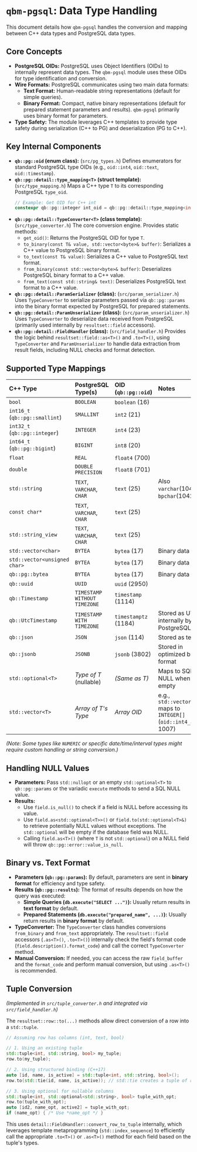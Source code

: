 # `qbm-pgsql`: Data Type Handling

This document details how `qbm-pgsql` handles the conversion and mapping between C++ data types and PostgreSQL data types.

## Core Concepts

*   **PostgreSQL OIDs:** PostgreSQL uses Object Identifiers (OIDs) to internally represent data types. The `qbm-pgsql` module uses these OIDs for type identification and conversion.
*   **Wire Formats:** PostgreSQL communicates using two main data formats:
    *   **Text Format:** Human-readable string representations (default for simple queries).
    *   **Binary Format:** Compact, native binary representations (default for prepared statement parameters and results). `qbm-pgsql` primarily uses binary format for parameters.
*   **Type Safety:** The module leverages C++ templates to provide type safety during serialization (C++ to PG) and deserialization (PG to C++).

## Key Internal Components

*   **`qb::pg::oid` (enum class):** (`src/pg_types.h`) Defines enumerators for standard PostgreSQL type OIDs (e.g., `oid::int4`, `oid::text`, `oid::timestamp`).
*   **`qb::pg::detail::type_mapping<T>` (struct template):** (`src/type_mapping.h`) Maps a C++ type `T` to its corresponding PostgreSQL `type_oid`.
    ```cpp
    // Example: Get OID for C++ int
    constexpr qb::pg::integer int_oid = qb::pg::detail::type_mapping<int>::type_oid; // Result: 23 (oid::int4)
    ```
*   **`qb::pg::detail::TypeConverter<T>` (class template):** (`src/type_converter.h`) The core conversion engine. Provides static methods:
    *   `get_oid()`: Returns the PostgreSQL OID for type `T`.
    *   `to_binary(const T& value, std::vector<byte>& buffer)`: Serializes a C++ value to PostgreSQL binary format.
    *   `to_text(const T& value)`: Serializes a C++ value to PostgreSQL text format.
    *   `from_binary(const std::vector<byte>& buffer)`: Deserializes PostgreSQL binary format to a C++ value.
    *   `from_text(const std::string& text)`: Deserializes PostgreSQL text format to a C++ value.
*   **`qb::pg::detail::ParamSerializer` (class):** (`src/param_serializer.h`) Uses `TypeConverter` to serialize parameters passed via `qb::pg::params` into the binary format expected by PostgreSQL for prepared statements.
*   **`qb::pg::detail::ParamUnserializer` (class):** (`src/param_unserializer.h`) Uses `TypeConverter` to deserialize data received from PostgreSQL (primarily used internally by `resultset::field` accessors).
*   **`qb::pg::detail::FieldHandler` (class):** (`src/field_handler.h`) Provides the logic behind `resultset::field::as<T>()` and `.to<T>()`, using `TypeConverter` and `ParamUnserializer` to handle data extraction from result fields, including NULL checks and format detection.

## Supported Type Mappings

| C++ Type                        | PostgreSQL Type(s)         | OID (`qb::pg::oid`) | Notes                                                      |
| :------------------------------ | :------------------------- | :------------------ | :--------------------------------------------------------- |
| `bool`                          | `BOOLEAN`                  | `boolean` (16)      |                                                            |
| `int16_t` (`qb::pg::smallint`)  | `SMALLINT`                 | `int2` (21)         |                                                            |
| `int32_t` (`qb::pg::integer`) | `INTEGER`                  | `int4` (23)         |                                                            |
| `int64_t` (`qb::pg::bigint`)    | `BIGINT`                   | `int8` (20)         |                                                            |
| `float`                         | `REAL`                     | `float4` (700)      |                                                            |
| `double`                        | `DOUBLE PRECISION`         | `float8` (701)      |                                                            |
| `std::string`                   | `TEXT`, `VARCHAR`, `CHAR`  | `text` (25)         | Also `varchar`(1043), `bpchar`(1042)                       |
| `const char*`                   | `TEXT`, `VARCHAR`, `CHAR`  | `text` (25)         |                                                            |
| `std::string_view`              | `TEXT`, `VARCHAR`, `CHAR`  | `text` (25)         |                                                            |
| `std::vector<char>`             | `BYTEA`                    | `bytea` (17)        | Binary data                                                |
| `std::vector<unsigned char>`    | `BYTEA`                    | `bytea` (17)        | Binary data                                                |
| `qb::pg::bytea`                 | `BYTEA`                    | `bytea` (17)        | Binary data                                                |
| `qb::uuid`                      | `UUID`                     | `uuid` (2950)       |                                                            |
| `qb::Timestamp`                 | `TIMESTAMP WITHOUT TIMEZONE` | `timestamp` (1114)  |                                                            |
| `qb::UtcTimestamp`              | `TIMESTAMP WITH TIMEZONE`    | `timestamptz` (1184)| Stored as UTC internally by PostgreSQL                     |
| `qb::json`                      | `JSON`                     | `json` (114)        | Stored as text                                             |
| `qb::jsonb`                     | `JSONB`                    | `jsonb` (3802)      | Stored in optimized binary format                          |
| `std::optional<T>`              | *Type of T* (nullable)     | *(Same as T)*       | Maps to SQL NULL when empty                                |
| `std::vector<T>`                | *Array of T's Type*       | *Array OID*         | e.g., `std::vector<int>` maps to `INTEGER[]` (`oid::int4_array`, 1007) |

*(Note: Some types like `NUMERIC` or specific date/time/interval types might require custom handling or string conversion.)*

## Handling NULL Values

*   **Parameters:** Pass `std::nullopt` or an empty `std::optional<T>` to `qb::pg::params` or the variadic `execute` methods to send a SQL NULL value.
*   **Results:**
    *   Use `field.is_null()` to check if a field is NULL before accessing its value.
    *   Use `field.as<std::optional<T>>()` or `field.to(std::optional<T>&)` to retrieve potentially NULL values without exceptions. The `std::optional` will be empty if the database field was NULL.
    *   Calling `field.as<T>()` (where `T` is not `std::optional`) on a NULL field will throw `qb::pg::error::value_is_null`.

## Binary vs. Text Format

*   **Parameters (`qb::pg::params`):** By default, parameters are sent in **binary format** for efficiency and type safety.
*   **Results (`qb::pg::results`):** The format of results depends on how the query was executed:
    *   **Simple Queries (`db.execute("SELECT ...")`):** Usually return results in **text format** by default.
    *   **Prepared Statements (`db.execute("prepared_name", ...)`):** Usually return results in **binary format** by default.
*   **TypeConverter:** The `TypeConverter` class handles conversions `from_binary` and `from_text` appropriately. The `resultset::field` accessors (`.as<T>()`, `.to<T>()`) internally check the field's format code (`field.description().format_code`) and call the correct `TypeConverter` method.
*   **Manual Conversion:** If needed, you can access the raw `field_buffer` and the `format_code` and perform manual conversion, but using `.as<T>()` is recommended.

## Tuple Conversion

*(Implemented in `src/tuple_converter.h` and integrated via `src/field_handler.h`)*

The `resultset::row::to(...)` methods allow direct conversion of a row into a `std::tuple`.

```cpp
// Assuming row has columns (int, text, bool)

// 1. Using an existing tuple
std::tuple<int, std::string, bool> my_tuple;
row.to(my_tuple);

// 2. Using structured binding (C++17)
auto [id, name, is_active] = std::tuple<int, std::string, bool>();
row.to(std::tie(id, name, is_active)); // std::tie creates a tuple of references

// 3. Using optional for nullable columns
std::tuple<int, std::optional<std::string>, bool> tuple_with_opt;
row.to(tuple_with_opt);
auto [id2, name_opt, active2] = tuple_with_opt;
if (name_opt) { /* Use *name_opt */ }
```

This uses `detail::FieldHandler::convert_row_to_tuple` internally, which leverages template metaprogramming (`std::index_sequence`) to efficiently call the appropriate `.to<T>()` or `.as<T>()` method for each field based on the tuple's types. 